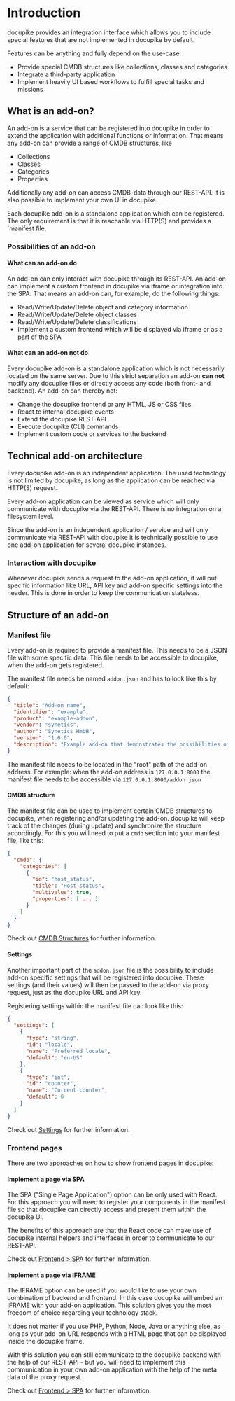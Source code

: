 # Introduction

docupike provides an integration interface which allows you to include special features that are
not implemented in docupike by default.

Features can be anything and fully depend on the use-case:

* Provide special CMDB structures like collections, classes and categories
* Integrate a third-party application
* Implement heavily UI based workflows to fulfill special tasks and missions

## What is an add-on?

An add-on is a service that can be registered into docupike in order to extend the application with additional 
functions or information. That means any add-on can provide a range of CMDB structures, like

- Collections
- Classes
- Categories
- Properties

Additionally any add-on can access CMDB-data through our REST-API. It is also possible to implement your own UI in docupike.

Each docupike add-on is a standalone application which can be registered. The only requirement is that
it is reachable via HTTP(S) and provides a `manifest file.

### Possibilities of an add-on

#### What can an add-on do

An add-on can only interact with docupike through its REST-API. An add-on can implement
a custom frontend in docupike via iframe or integration into the SPA. That means an add-on can, for example,
do the following things:

- Read/Write/Update/Delete object and category information
- Read/Write/Update/Delete object classes
- Read/Write/Update/Delete classifications
- Implement a custom frontend which will be displayed via iframe or as a part of the SPA

#### What can an add-on not do

Every docupike add-on is a standalone application which is not necessarily located on the same server. Due to this 
strict separation an add-on **can not** modify any docupike files or directly access any code (both front- and backend).
An add-on can thereby not:

- Change the docupike frontend or any HTML, JS or CSS files
- React to internal docupike events
- Extend the docupike REST-API
- Execute docupike (CLI) commands
- Implement custom code or services to the backend

## Technical add-on architecture

Every docupike add-on is an independent application. The used technology is not limited by docupike, as long as the
application can be reached via HTTP(S) request.

Every add-on application can be viewed as service which will only communicate with docupike via the REST-API. There is
no integration on a filesystem level.

Since the add-on is an independent application / service and will only communicate via REST-API with docupike it is technically
possible to use one add-on application for several docupike instances.

### Interaction with docupike

Whenever docupike sends a request to the add-on application, it will put specific information like URL, API key and
add-on specific settings into the header. This is done in order to keep the communication stateless.

## Structure of an add-on

### Manifest file

Every add-on is required to provide a manifest file. This needs to be a JSON file with some specific data. This file
needs to be accessible to docupike, when the add-on gets registered.

The manifest file needs be named `addon.json` and has to look like this by default:

```json
{
  "title": "Add-on name",
  "identifier": "example",
  "product": "example-addon",
  "vendor": "synetics",
  "author": "Synetics HmbH",
  "version": "1.0.0",
  "description": "Example add-on that demonstrates the possibilities of add-ons"
}
```

The manifest file needs to be located in the "root" path of the add-on address. For example: when the add-on address is
`127.0.0.1:8000` the manifest file needs to be accessible via `127.0.0.1:8000/addon.json`

#### CMDB structure

The manifest file can be used to implement certain CMDB structures to docupike, when registering and/or updating the
add-on. docupike will keep track of the changes (during update) and synchronize the structure accordingly.
For this you will need to put a `cmdb` section into your manifest file, like this:

```json
{
  "cmdb": {
    "categories": [
      {
        "id": "host_status",
        "title": "Host status",
        "multivalue": true,
        "properties": [ ... ]
      }
    ]
  }
}
```

Check out [CMDB Structures](/dev/addon/cmdb-structures.html) for further information.

#### Settings

Another important part of the `addon.json` file is the possibility to include add-on specific settings that will be registered into
docupike. These settings (and their values) will then be passed to the add-on via proxy request, just as the docupike
URL and API key.

Registering settings within the manifest file can look like this:

```json
{
  "settings": [
    {
      "type": "string",
      "id": "locale",
      "name": "Preferred locale",
      "default": "en-US"
    },
    {
      "type": "int",
      "id": "counter",
      "name": "Current counter",
      "default": 0
    }
  ]
}
```

Check out [Settings](/dev/addon/settings.html) for further information.

### Frontend pages

There are two approaches on how to show frontend pages in docupike:

#### Implement a page via SPA

The SPA ("Single Page Application") option can be only used with React. For this approach you will need to register
your components in the manifest file so that docupike can directly access and present them within the docupike UI.

The benefits of this approach are that the React code can make use of docupike internal helpers and interfaces in order to communicate
to our REST-API.

Check out [Frontend > SPA](/dev/addon/frontend.html#how-to-add-new-frontend-routes) for further information.

#### Implement a page via IFRAME

The IFRAME option can be used if you would like to use your own combination of backend and frontend. In this case 
docupike will embed an IFRAME with your add-on application. This solution gives you the most freedom of choice regarding
your technology stack.

It does not matter if you use PHP, Python, Node, Java or anything else, as long as your add-on URL responds with a
HTML page that can be displayed inside the docupike frame.

With this solution you can still communicate to the docupike backend with the help of our REST-API - but you will
need to implement this communication in your own add-on application with the help of the meta data of the proxy request.

Check out [Frontend > SPA](/dev/addon/frontend.html#how-to-add-new-frontend-routes) for further information.

